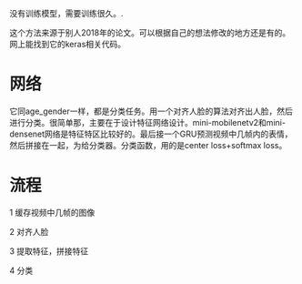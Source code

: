 没有训练模型，需要训练很久。.

这个方法来源于别人2018年的论文。可以根据自己的想法修改的地方还是有的。网上能找到它的keras相关代码。

# 网络

它同age_gender一样，都是分类任务。用一个对齐人脸的算法对齐出人脸，然后进行分类。很简单那，主要在于设计特征网络设计。mini-mobilenetv2和mini-densenet网络是特征特区比较好的。最后接一个GRU预测视频中几帧内的表情，然后拼接在一起，为给分类器。分类函数，用的是center loss+softmax loss。

# 流程

1 缓存视频中几帧的图像

2 对齐人脸

3 提取特征，拼接特征

4 分类

